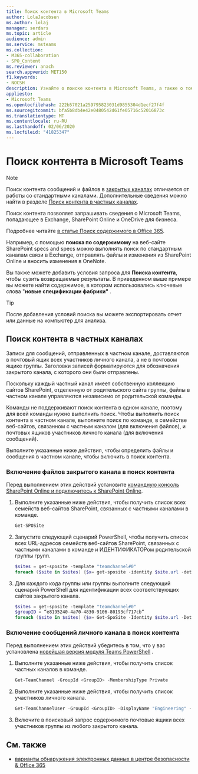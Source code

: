 ```yaml
---
title: Поиск контента в Microsoft Teams
author: LolaJacobsen
ms.author: lolaj
manager: serdars
ms.topic: article
audience: admin
ms.service: msteams
ms.collection:
- M365-collaboration
- SPO_Content
ms.reviewer: anach
search.appverid: MET150
f1.keywords:
- NOCSH
description: Узнайте о поиске контента в Microsoft Teams, а также о том, как выполнять поиск по каналам связи в Exchange, отправлять файлы и изменения из SharePoint и вносить изменения в OneNote.
appliesto:
- Microsoft Teams
ms.openlocfilehash: 222b57021a259795823031d9855304d1ecf27f4f
ms.sourcegitcommit: bfa5b8db4e42e0480542d61fe05716c52016873c
ms.translationtype: MT
ms.contentlocale: ru-RU
ms.lasthandoff: 02/06/2020
ms.locfileid: "41825347"
---
```

<a name="use-content-search-in-microsoft-teams"></a>Поиск контента в Microsoft Teams
=====================================

> [!NOTE]
> Поиск контента сообщений и файлов в [закрытых каналах](private-channels.md) отличается от работы со стандартными каналами. Дополнительные сведения можно найти в разделе [Поиск контента в частных каналах](#content-search-of-private-channels).

Поиск контента позволяет запрашивать сведения о Microsoft Teams, попадающее в Exchange, SharePoint Online и OneDrive для бизнеса.

Подробнее читайте [в статье Поиск содержимого в Office 365](https://support.office.com/article/Run-a-Content-Search-in-the-Office-365-Security-Compliance-Center-61852fd9-fe8a-4880-a339-cb19ed3bff4a).

Например, с помощью **поиска по содержимому** на веб-сайте SharePoint specs and specs можно выполнять поиск по стандартным каналам связи в Exchange, отправлять файлы и изменения из SharePoint Online и вносить изменения в OneNote.

Вы также можете добавить условия запроса для **Поиска контента**, чтобы сузить возвращаемые результаты. В приведенном выше примере вы можете найти содержимое, в котором использовались ключевые слова "**новые спецификации фабрики"** .

> [!TIP]
> После добавления условий поиска вы можете экспортировать отчет или данные на компьютер для анализа.

## <a name="content-search-of-private-channels"></a>Поиск контента в частных каналах

Записи для сообщений, отправленных в частном канале, доставляются в почтовый ящик всех участников личного канала, а не в почтовом ящике группы. Заголовки записей форматируются для обозначения закрытого канала, с которого они были отправлены.

Поскольку каждый частный канал имеет собственную коллекцию сайтов SharePoint, отделенную от родительского сайта группы, файлы в частном канале управляются независимо от родительской команды.

Команды не поддерживают поиск контента в одном канале, поэтому для всей команды нужно выполнить поиск. Чтобы выполнить поиск контента в частном канале, выполните поиск по команде, в семействе веб-сайтов, связанном с частным каналом (для включения файлов), и почтовых ящиков участников личного канала (для включения сообщений).

Выполните указанные ниже действия, чтобы определить файлы и сообщения в частном канале, чтобы включить в поиск контента.

### <a name="include-private-channel-files-in-a-content-search"></a>Включение файлов закрытого канала в поиск контента

Перед выполнением этих действий установите [командную консоль SharePoint Online и подключитесь к SharePoint Online](https://docs.microsoft.com/powershell/sharepoint/sharepoint-online/connect-sharepoint-online?view=sharepoint-ps).

1. Выполните указанные ниже действия, чтобы получить список всех семейств веб-сайтов SharePoint, связанных с частными каналами в команде.

    ```PowerShell
    Get-SPOSite
    ```
2. Запустите следующий сценарий PowerShell, чтобы получить список всех URL-адресов семейств веб-сайтов SharePoint, связанных с частными каналами в команде и ИДЕНТИФИКАТОРом родительской группы групп.

    ```PowerShell
    $sites = get-sposite -template "teamchannel#0"
    foreach ($site in $sites) {$x= get-sposite -identity $site.url -detail; $x.relatedgroupID; $x.url} 
    ```
3. Для каждого кода группы или группы выполните следующий сценарий PowerShell для идентификации всех соответствующих сайтов закрытого канала.

    ```PowerShell
    $sites = get-sposite -template "teamchannel#0"
    $groupID = “e8195240-4a70-4830-9106-80193cf717cb“
    foreach ($site in $sites) {$x= Get-SpoSite -Identity $site.url -Detail; if ($x.RelatedGroupId -eq $groupID) {$x.RelatedGroupId;$x.url}}
    ```

### <a name="include-private-channel-messages-in-a-content-search"></a>Включение сообщений личного канала в поиск контента

Перед выполнением этих действий убедитесь в том, что у вас установлена [новейшая версия модуля Teams PowerShell](teams-powershell-overview.md) .

1. Выполните указанные ниже действия, чтобы получить список частных каналов в команде.

    ```PowerShell
    Get-TeamChannel -GroupId <GroupID> -MembershipType Private
    ```
2. Выполните указанные ниже действия, чтобы получить список участников личного канала.

    ```PowerShell
    Get-TeamChannelUser -GroupId <GroupID> -DisplayName "Engineering" -Role Member
    ```
3. Включите в поисковый запрос содержимого почтовые ящики всех участников группы из любого закрытого канала.

## <a name="related-topics"></a>См. также

- [варианты обнаружения электронных данных в центре безопасности & Office 365](https://docs.microsoft.com/Office365/SecurityCompliance/ediscovery-cases) 